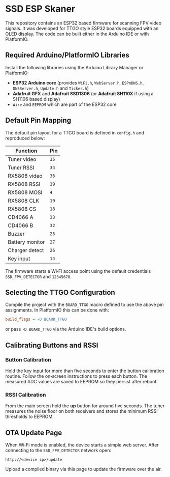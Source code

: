 # SSD ESP Skaner

This repository contains an ESP32 based firmware for scanning FPV video signals. It was developed for TTGO style ESP32 boards equipped with an OLED display. The code can be built either in the Arduino IDE or with PlatformIO.

## Required Arduino/PlatformIO Libraries

Install the following libraries using the Arduino Library Manager or PlatformIO:

- **ESP32 Arduino core** (provides `WiFi.h`, `WebServer.h`, `ESPmDNS.h`, `DNSServer.h`, `Update.h` and `Ticker.h`)
- **Adafruit GFX** and **Adafruit SSD1306** (or **Adafruit SH110X** if using a SH1106 based display)
- `Wire` and `EEPROM` which are part of the ESP32 core

## Default Pin Mapping

The default pin layout for a TTGO board is defined in `config.h` and reproduced below:

| Function       | Pin |
| -------------- | --- |
| Tuner video    | `35` |
| Tuner RSSI     | `34` |
| RX5808 video   | `36` |
| RX5808 RSSI    | `39` |
| RX5808 MOSI    | `4`  |
| RX5808 CLK     | `19` |
| RX5808 CS      | `18` |
| CD4066 A       | `33` |
| CD4066 B       | `32` |
| Buzzer         | `25` |
| Battery monitor| `27` |
| Charger detect | `26` |
| Key input      | `14` |

The firmware starts a Wi‑Fi access point using the default credentials `SSD_FPV_DETECTOR` and `12345678`.

## Selecting the TTGO Configuration

Compile the project with the `BOARD_TTGO` macro defined to use the above pin assignments. In PlatformIO this can be done with:

```ini
build_flags = -D BOARD_TTGO
```

or pass `-D BOARD_TTGO` via the Arduino IDE's build options.

## Calibrating Buttons and RSSI

### Button Calibration

Hold the key input for more than five seconds to enter the button calibration routine. Follow the on‑screen instructions to press each button. The measured ADC values are saved to EEPROM so they persist after reboot.

### RSSI Calibration

From the main screen hold the **up** button for around five seconds. The tuner measures the noise floor on both receivers and stores the minimum RSSI thresholds to EEPROM.

## OTA Update Page

When Wi‑Fi mode is enabled, the device starts a simple web server. After connecting to the `SSD_FPV_DETECTOR` network open:

```
http://<device ip>/update
```

Upload a compiled binary via this page to update the firmware over the air.

